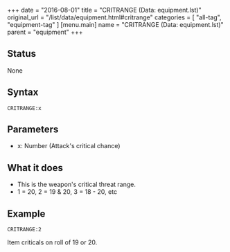 +++
date = "2016-08-01"
title = "CRITRANGE (Data: equipment.lst)"
original_url = "/list/data/equipment.html#critrange"
categories = [ "all-tag", "equipment-tag" ]
[menu.main]
    name = "CRITRANGE (Data: equipment.lst)"
    parent = "equipment"
+++

## Status

None

## Syntax

`CRITRANGE:x`

## Parameters

-   x: Number (Attack's critical chance)



What it does
------------

-   This is the weapon's critical threat range.
-   1 = 20, 2 = 19 & 20, 3 = 18 - 20, etc

Example
-------

`CRITRANGE:2`

Item criticals on roll of 19 or 20.

